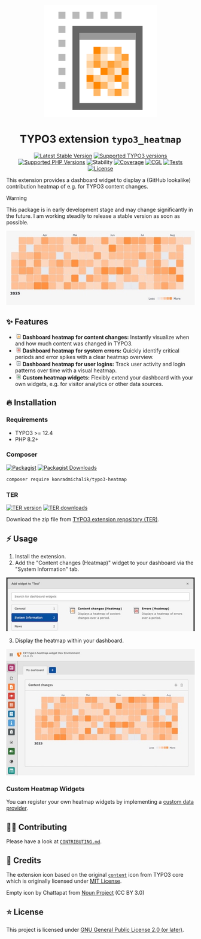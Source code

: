 <div align="center">

![Extension icon](Resources/Public/Icons/Extension.png)

# TYPO3 extension `typo3_heatmap`

[![Latest Stable Version](https://typo3-badges.dev/badge/typo3_heatmap/version/shields.svg)](https://extensions.typo3.org/extension/typo3_heatmap)
[![Supported TYPO3 versions](https://typo3-badges.dev/badge/typo3_heatmap/typo3/shields.svg)](https://extensions.typo3.org/extension/typo3_heatmap)
[![Supported PHP Versions](https://img.shields.io/packagist/dependency-v/konradmichalik/typo3-heatmap/php?logo=php)](https://packagist.org/packages/konradmichalik/typo3-heatmap)
![Stability](https://typo3-badges.dev/badge/typo3_heatmap/stability/shields.svg)
[![Coverage](https://img.shields.io/coverallsCoverage/github/jackd248/typo3-heatmap?logo=coveralls)](https://coveralls.io/github/jackd248/typo3-heatmap)
[![CGL](https://img.shields.io/github/actions/workflow/status/jackd248/typo3-heatmap/cgl.yml?label=cgl&logo=github)](https://github.com/jackd248/typo3-heatmap/actions/workflows/cgl.yml)
[![Tests](https://img.shields.io/github/actions/workflow/status/jackd248/typo3-heatmap/tests.yml?label=tests&logo=github)](https://github.com/jackd248/typo3-heatmap/actions/workflows/tests.yml)
[![License](https://poser.pugx.org/konradmichalik/typo3-heatmap/license)](LICENSE.md)

</div>

This extension provides a dashboard widget to display a (GitHub lookalike) contribution heatmap of e.g. for TYPO3 content changes.

> [!warning]
> This package is in early development stage and may change significantly in the future. I am working steadily to release a stable version as soon as possible.

![Content changes heatmap](Documentation/Images/heatmap.jpg "Content changes heatmap")

## ✨ Features
* ![Content changes heatmap](Resources/Public/Icons/content-heatmap-widget.png "Content changes heatmap") **Dashboard heatmap for content changes:** Instantly visualize when and how much content was changed in TYPO3.
* ![Error heatmap](Resources/Public/Icons/error-heatmap-widget.png "Error heatmap") **Dashboard heatmap for system errors:** Quickly identify critical periods and error spikes with a clear heatmap overview.
* ![Login heatmap](Resources/Public/Icons/login-heatmap-widget.png "Login heatmap") **Dashboard heatmap for user logins:** Track user activity and login patterns over time with a visual heatmap.
* ![Custom heatmap](Resources/Public/Icons/custom-heatmap-widget.png "Custom heatmap") **Custom heatmap widgets:** Flexibly extend your dashboard with your own widgets, e\.g\. for visitor analytics or other data sources.

## 🔥 Installation

### Requirements

* TYPO3 >= 12.4
* PHP 8.2+

### Composer

[![Packagist](https://img.shields.io/packagist/v/konradmichalik/typo3-heatmap?label=version&logo=packagist)](https://packagist.org/packages/konradmichalik/typo3-heatmap)
[![Packagist Downloads](https://img.shields.io/packagist/dt/konradmichalik/typo3-heatmap?color=brightgreen)](https://packagist.org/packages/konradmichalik/typo3-heatmap)

``` bash
composer require konradmichalik/typo3-heatmap
```

### TER

[![TER version](https://typo3-badges.dev/badge/typo3_heatmap/version/shields.svg)](https://extensions.typo3.org/extension/typo3_heatmap)
[![TER downloads](https://typo3-badges.dev/badge/typo3_heatmap/downloads/shields.svg)](https://extensions.typo3.org/extension/typo3_heatmap)

Download the zip file from [TYPO3 extension repository (TER)](https://extensions.typo3.org/extension/typo3_heatmap).

## ⚡ Usage

1. Install the extension.
2. Add the "Content changes (Heatmap)" widget to your dashboard via the "System Information" tab.

![Select widget in the dashboard](Documentation/Images/select-widget.jpg "Select widget in the dashboard")

3. Display the heatmap within your dashboard.

![Show widget in the dashboard](Documentation/Images/widget.jpg "Show widget in the dashboard")

### Custom Heatmap Widgets

You can register your own heatmap widgets by implementing a [custom data provider](./Documentation/DataProviders.md).

## 🧑‍💻 Contributing

Please have a look at [`CONTRIBUTING.md`](CONTRIBUTING.md).

## 💎 Credits

The extension icon based on  the original
[`content`](https://typo3.github.io/TYPO3.Icons/icons/content/content.html) icon from TYPO3 core which is
originally licensed under [MIT License](https://github.com/TYPO3/TYPO3.Icons/blob/main/LICENSE).

Empty icon by Chattapat from <a href="https://thenounproject.com/browse/icons/term/empty/" target="_blank" title="Empty Icons">Noun Project</a> (CC BY 3.0)

## ⭐ License

This project is licensed
under [GNU General Public License 2.0 (or later)](LICENSE.md).